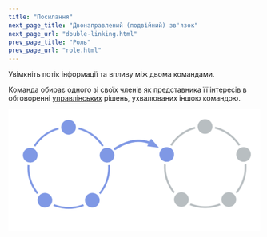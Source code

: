 ```yaml
---
title: "Посилання"
next_page_title: "Двонаправлений (подвійний) зв'язок"
next_page_url: "double-linking.html"
prev_page_title: "Роль"
prev_page_url: "role.html"
---
```



<div class="card summary"><div class="card-body">Увімкніть потік інформації та впливу між двома командами.
</div></div>

Команда обирає одного зі своїх членів як представника її інтересів в обговоренні <a href="glossary.html#entry-governance" class="glossary-tooltip" data-toggle="tooltip" title="Врядування: Процес постановки цілей, прийняття та розвитку рішень, які спрямовують людей на досягнення цих цілей.">управлінських</a> рішень, ухвалюваних іншою командою.

![Одне коло пов'язане з іншим колом](img/structural-patterns/link.png)
